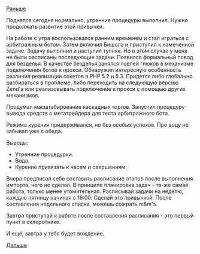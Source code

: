 [Раньше](2015.07.20.md)

Поднялся сегодня нормально, утренние процедуры выполнил. Нужно продолжать развитие этой привычки.

На работе с утра воспользовался ранним временем и стал играться с арбитражным ботом. Затем включил Бишопа и приступил к намеченной задаче.
Задачу выполнил и наступил тупняк. Но в этом случае у меня не были расписаны последующие задачи. Появился формальный повод для безделья.
В качестве безделья занялся ловлей глюков в механизме подключения ботов к прокси. Обнаружил интересную особенность различия реализации сокетов в PHP 5.2 и 5.3. Придется либо глобально разбираться в проблеме, либо переходить на следующую версию Zend'а или реализовывать подключение к прокси с помощью других механизмов.

Продумал масштабирование каскадных торгов. Запустил процедуру вывода средств с метатрейдера для теста арбитражного бота.

Режима курения придерживался, но без особых успехов.
Про воду не забывал уже с обеда.

Выводы:
- Утренние процедурки.
- Вода.
- Курение привязать к часам и свершениям.

Вчера предписал себе составить расписание этапов после выполнения импорта, чего не сделал.
В принципе планировка задач - та-же самая работа, только менее утомительная. Расписывай задачи на неделю, каждую пятницу начиная с 16:00. Сделай это привычкой. После составления недельного списка, можешь сожрать m&m's.

Завтра приступай к работе после составления расписания - это первый пункт в склеротнике.

И ещё, завтра у тебя будет вождение.

[Дальше](2015.07.22.md)